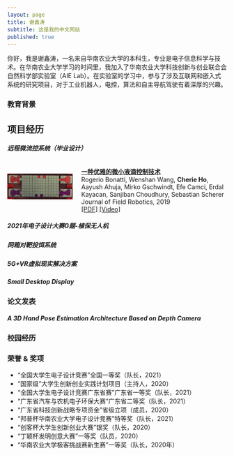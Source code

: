 ```yaml
---
layout: page
title: 谢鑫涛
subtitle: 这是我的中文网站
published: true
---
```


你好，我是谢鑫涛，一名来自华南农业大学的本科生，专业是电子信息科学与技术。在华南农业大学学习的时间里，我加入了华南农业大学科技创新与创业联合会自然科学部实验室（AIE Lab）。在实验室的学习中，参与了涉及互联网和嵌入式系统的研究项目，对于工业机器人，电控，算法和自主导航驾驶有着深厚的兴趣。


### 教育背景

## 项目经历

##### 远程微流控系统（毕业设计）
<div class="container" style="width: 100%; padding-top: 10px">
    <div style="float: left; width:150px; padding-top: 15px" vertical-align='middle'>
        <img src="img/图片1.gif"/>
    </div>
    <div style="margin-left:170px">
        <a href="https://www.ri.cmu.edu/wp-content/uploads/2020/03/rob.21931.pdf"><b>一种优雅的微小液滴控制技术</b></a><br>
        Rogerio Bonatti, Wenshan Wang, <b>Cherie Ho</b>, Aayush Ahuja, Mirko Gschwindt, Efe Camci, Erdal Kayacan, Sanjiban Choudhury, Sebastian Scherer<br>  
        Journal of Field Robotics, 2019<br>
        <a href="https://www.ri.cmu.edu/wp-content/uploads/2020/03/rob.21931.pdf">[PDF]</a> <a href="https://youtu.be/ookhHnqmlaU">[Video]</a>
    </div>
</div>

##### 2021年电子设计大赛G题-植保无人机

##### 网箱对靶投饵系统

##### 5G+VR虚拟现实解决方案

##### Small Desktop Display

### 论文发表

##### A 3D Hand Pose Estimation Architecture Based on Depth Camera 

### 校园经历

### 荣誉 & 奖项

- “全国大学生电子设计竞赛”全国一等奖（队长，2021）
- “国家级”大学生创新创业实践计划项目（主持人，2020）
- “全国大学生电子设计竞赛广东省赛”广东省一等奖（队长，2021）
- “广东省汽车与农机电子环保大赛”广东省二等奖（队长，2021）
- “广东省科技创新战略专项资金”省级立项（成员，2020）
- “邦普杯华南农业大学电子设计竞赛”特等奖（队长，2021）
- “创客杯大学生创新创业大赛”银奖（队长，2020）
- “丁颖杯发明创意大赛”一等奖（队员，2020）
- “华南农业大学极客挑战赛新生赛”一等奖（队长，2020年）